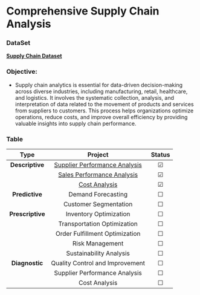 # Comprehensive Supply Chain Analysis

### DataSet 
**[Supply Chain Dataset](https://www.kaggle.com/datasets/amirmotefaker/supply-chain-dataset)**

### Objective: 
- Supply chain analytics is essential for data-driven decision-making across diverse industries, including manufacturing, retail, healthcare, and logistics. It involves the systematic collection, analysis, and interpretation of data related to the movement of products and services from suppliers to customers. This process helps organizations optimize operations, reduce costs, and improve overall efficiency by providing valuable insights into supply chain performance.


### Table
|**Type**| **Project**|**Status**|
|:-------------------:|:-------------------:|:-------------------:|
| **Descriptive**   | [Supplier Performance Analysis](https://github.com/AKAALBRAMHA/Comprehensive-Supply-Chain-Analysis/blob/main/Supplier_Performance_Analysis.ipynb) |&#9745;|
|                   | [Sales Performance Analysis](https://github.com/AKAALBRAMHA/Comprehensive-Supply-Chain-Analysis/blob/main/Supplier_Performance_Analysis.ipynb)|&#9745;|
|                   | [Cost Analysis](https://github.com/AKAALBRAMHA/Comprehensive-Supply-Chain-Analysis/blob/main/Cost_Analysis.ipynb)|&#9745;|
| **Predictive**    | Demand Forecasting|&#9744;|
|                   | Customer Segmentation|&#9744;|
| **Prescriptive**  | Inventory Optimization|&#9744;|
|                   | Transportation Optimization|&#9744;|
|                   | Order Fulfillment Optimization|&#9744;|
|                   | Risk Management|&#9744;|
|                   | Sustainability Analysis|&#9744;|
| **Diagnostic**    | Quality Control and Improvement|&#9744;|
|                   | Supplier Performance Analysis|&#9744;|
|                   | Cost Analysis|&#9744;|
